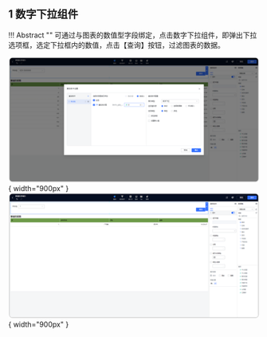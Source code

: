 ## 1 数字下拉组件

!!! Abstract ""
	可通过与图表的数值型字段绑定，点击数字下拉组件，即弹出下拉选项框，选定下拉框内的数值，点击【查询】按钮，过滤图表的数据。

![数字下拉组件入口](../../img/dashboard_generation/2.0设置数字下拉组件.png){ width="900px" }  
![仪表盘编辑_过滤组件](../../img/dashboard_generation/2.0数字下拉结果.png){ width="900px" }  

